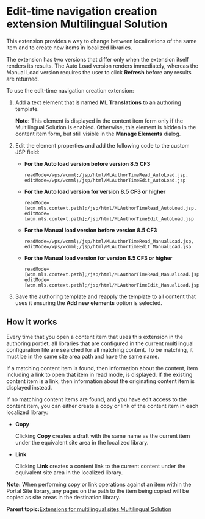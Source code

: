 # Edit-time navigation creation extension  Multilingual Solution

This extension provides a way to change between localizations of the same item and to create new items in localized libraries.

The extension has two versions that differ only when the extension itself renders its results. The Auto Load version renders immediately, whereas the Manual Load version requires the user to click **Refresh** before any results are returned.

To use the edit-time navigation creation extension:

1.  Add a text element that is named **ML Translations** to an authoring template.

    **Note:** This element is displayed in the content item form only if the Multilingual Solution is enabled. Otherwise, this element is hidden in the content item form, but still visible in the **Manage Elements** dialog.

2.  Edit the element properties and add the following code to the custom JSP field:
    -   **For the Auto load version before version 8.5 CF3**

        ```
        readMode=/wps/wcmml;/jsp/html/MLAuthorTimeRead_AutoLoad.jsp,
        editMode=/wps/wcmml;/jsp/html/MLAuthorTimeEdit_AutoLoad.jsp
        ```

    -   **For the Auto load version for version 8.5 CF3 or higher**

        ```
        readMode=[wcm.mls.context.path];/jsp/html/MLAuthorTimeRead_AutoLoad.jsp,
        editMode=[wcm.mls.context.path];/jsp/html/MLAuthorTimeEdit_AutoLoad.jsp
        ```

    -   **For the Manual load version before version 8.5 CF3**

        ```
        readMode=/wps/wcmml;/jsp/html/MLAuthorTimeRead_ManualLoad.jsp,
        editMode=/wps/wcmml;/jsp/html/MLAuthorTimeEdit_ManualLoad.jsp
        ```

    -   **For the Manual load version for version 8.5 CF3 or higher**

        ```
        readMode=[wcm.mls.context.path];/jsp/html/MLAuthorTimeRead_ManualLoad.jsp,
        editMode=[wcm.mls.context.path];/jsp/html/MLAuthorTimeEdit_ManualLoad.jsp
        ```

3.  Save the authoring template and reapply the template to all content that uses it ensuring the **Add new elements** option is selected.

## How it works

Every time that you open a content item that uses this extension in the authoring portlet, all libraries that are configured in the current multilingual configuration file are searched for all matching content. To be matching, it must be in the same site area path and have the same name.

If a matching content item is found, then information about the content, item including a link to open that item in read mode, is displayed. If the existing content item is a link, then information about the originating content item is displayed instead.

If no matching content items are found, and you have edit access to the content item, you can either create a copy or link of the content item in each localized library:

-   **Copy**

    Clicking **Copy** creates a draft with the same name as the current item under the equivalent site area in the localized library.

-   **Link**

    Clicking **Link** creates a content link to the current content under the equivalent site area in the localized library.


**Note:** When performing copy or link operations against an item within the Portal Site library, any pages on the path to the item being copied will be copied as site areas in the destination library.

**Parent topic:**[Extensions for multilingual sites  Multilingual Solution](../wcm/wcm_mls_extensions.md)

